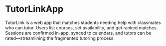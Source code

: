 # TutorLinkApp
TutorLink is a web app that matches students needing help with classmates who can tutor. Users list courses, set availability, and get ranked matches. Sessions are confirmed in-app, synced to calendars, and tutors can be rated—streamlining the fragmented tutoring process.
